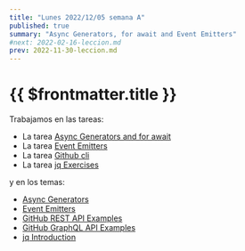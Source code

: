 ```yaml
---
title: "Lunes 2022/12/05 semana A"
published: true
summary: "Async Generators, for await and Event Emitters"
#next: 2022-02-16-leccion.md
prev: 2022-11-30-leccion.md
---
```


# {{ $frontmatter.title }}

Trabajamos en las tareas:

* La tarea [Async Generators and for await](/practicas/for-await.html) 
* La tarea [Event Emitters](/practicas/event-emitters.html)
* La tarea [Github cli](/practicas/gh-cli.html) 
* La tarea [jq Exercises](/practicas/jq-exercises.html)

y en los temas:

* [Async Generators](https://javascript.info/async-iterators-generators)
* [Event Emitters](/temas/async/event-emitter.html)
* [GitHub REST API Examples](/temas/introduccion-a-javascript/github-cli/gh-api.html)
* [GitHub GraphQL API Examples](/temas/introduccion-a-javascript/github-cli/gh-api-graphql.html)
* [jq Introduction](/temas/web/jq-introduction)
